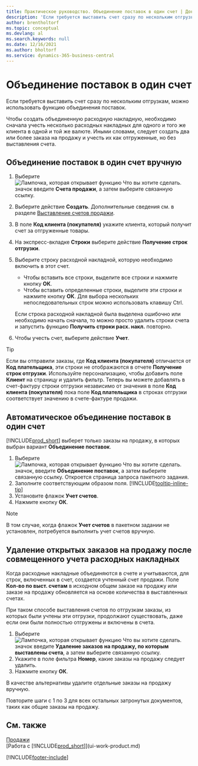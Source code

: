 ```yaml
---
title: Практическое руководство. Объединение поставок в один счет | Документация Майкрософт
description: 'Если требуется выставить счет сразу по нескольким отгрузкам, можно использовать функцию объединения поставок.'
author: brentholtorf
ms.topic: conceptual
ms.devlang: al
ms.search.keywords: null
ms.date: 12/16/2021
ms.author: bholtorf
ms.service: dynamics-365-business-central
---
```

# Объединение поставок в один счет

Если требуется выставить счет сразу по нескольким отгрузкам, можно использовать функцию объединения поставок.  

Чтобы создать объединенную расходную накладную, необходимо сначала учесть несколько расходных накладных для одного и того же клиента в одной и той же валюте. Иными словами, следует создать два или более заказа на продажу и учесть их как отгруженные, но без выставления счета. 

## Объединение поставок в один счет вручную

1. Выберите ![Лампочка, которая открывает функцию Что вы хотите сделать.](media/ui-search/search_small.png "Что вы хотите сделать") значок введите **Счета продажи**, а затем выберите связанную ссылку.  
2. Выберите действие **Создать**. Дополнительные сведения см. в разделе [Выставление счетов продажи](sales-how-invoice-sales.md).
3. В поле **Код клиента (покупателя)** укажите клиента, который получит счет за отгруженные товары.  
4. На экспресс-вкладке **Строки** выберите действие **Получение строк отгрузки**.  
5. Выберите строку расходной накладной, которую необходимо включить в этот счет.  

    - Чтобы вставить все строки, выделите все строки и нажмите кнопку **ОК**.  
    - Чтобы вставить определенные строки, выделите эти строки и нажмите кнопку **ОК**. Для выбора нескольких непоследовательных строк можно использовать клавишу Ctrl.  

    Если строка расходной накладной была выделена ошибочно или необходимо начать сначала, то можно просто удалить строки счета и запустить функцию **Получить строки расх. накл.** повторно.  
7. Чтобы учесть счет, выберите действие **Учет**.  

> [!TIP]  
> Если вы отправили заказы, где **Код клиента (покупателя)** отличается от **Код плательщика**, эти строки не отображаются в отчете **Получение строк отгрузки**. Используйте персонализацию, чтобы добавить поле **Клиент** на страницу и удалить фильтр. Теперь вы можете добавлять в счет-фактуру строки отгрузки независимо от значения в поле **Код клиента (покупателя)** пока поле **Код плательщика** в строках отгрузки соответствует значению в счете-фактуре продажи.  

## Автоматическое объединение поставок в один счет

[!INCLUDE[prod_short](includes/prod_short.md)] выберет только заказы на продажу, в которых выбран вариант **Объединение поставок**. 

1. Выберите ![Лампочка, которая открывает функцию Что вы хотите сделать.](media/ui-search/search_small.png "Что вы хотите сделать") значок, введите **Объединение поставок**, а затем выберите связанную ссылку. Откроется страница запроса пакетного задания.  
2. Заполните соответствующим образом поля. [!INCLUDE[tooltip-inline-tip](includes/tooltip-inline-tip_md.md)]
3. Установите флажок **Учет счетов**.  
4. Нажмите кнопку **ОК**.  

> [!NOTE]  
>  В том случае, когда флажок **Учет счетов** в пакетном задании не установлен, потребуется выполнить учет счетов вручную.  

## Удаление открытых заказов на продажу после совмещенного учета расходных накладных

Когда расходные накладные объединяются в счете и учитываются, для строк, включенных в счет, создается учтенный счет продажи. Поле **Кол-во по выст. счетам** в исходном общем заказе на продажу или заказе на продажу обновляется на основе количества в выставленных счетах.  

При таком способе выставления счетов по отгрузкам заказы, из которых были учтены эти отгрузки, продолжают существовать, даже если они были полностью отгружены и включены в счета.   

1. Выберите ![Лампочка, которая открывает функцию Что вы хотите сделать.](media/ui-search/search_small.png "Что вы хотите сделать") значок введите **Удаление заказов на продажу, по которым выставлены счета**, а затем выберите связанную ссылку.  
2. Укажите в поле фильтра **Номер**, какие заказы на продажу следует удалить.  
3. Нажмите кнопку **ОК**.  

В качестве альтернативы удалите отдельные заказы на продажу вручную.  

Повторите шаги с 1 по 3 для всех остальных затронутых документов, таких как общие заказы на продажу.

## См. также

[Продажи](sales-manage-sales.md)  
[Работа с [!INCLUDE[prod_short](includes/prod_short.md)]](ui-work-product.md)


[!INCLUDE[footer-include](includes/footer-banner.md)]
